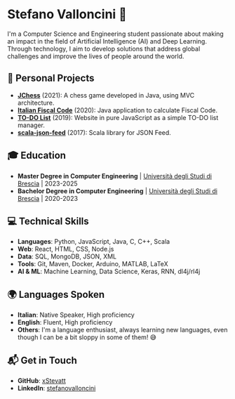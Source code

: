 # Stefano Valloncini 👋

I'm a Computer Science and Engineering student passionate about making an impact in the field of Artificial Intelligence (AI) and Deep Learning. Through technology, I aim to develop solutions that address global challenges and improve the lives of people around the world.

## 🌟 Personal Projects

- **[JChess](https://github.com/xStevatt/)** (2021): A chess game developed in Java, using MVC architecture.
- **[Italian Fiscal Code](https://github.com/xStevatt/)** (2020): Java application to calculate Fiscal Code.
- **[TO-DO List](https://github.com/xStevatt/)** (2019): Website in pure JavaScript as a simple TO-DO list manager.
- **[scala-json-feed](https://github.com/xStevatt/)** (2017): Scala library for JSON Feed.

## 🎓 Education

- **Master Degree in Computer Engineering** | [Università degli Studi di Brescia](https://www.unibs.it/it) | 2023-2025
- **Bachelor Degree in Computer Engineering** | [Università degli Studi di Brescia](https://www.unibs.it/it) | 2020-2023

## 💻 Technical Skills

- **Languages**: Python, JavaScript, Java, C, C++, Scala
- **Web**: React, HTML, CSS, Node.js
- **Data**: SQL, MongoDB, JSON, XML
- **Tools**: Git, Maven, Docker, Arduino, MATLAB, LaTeX
- **AI & ML**: Machine Learning, Data Science, Keras, RNN, dl4j/rl4j

## 🌍 Languages Spoken

- **Italian**: Native Speaker, High proficiency
- **English**: Fluent, High proficiency
- **Others**: I'm a language enthusiast, always learning new languages, even though I can be a bit sloppy in some of them! 😅

## 📬 Get in Touch

- **GitHub**: [xStevatt](https://github.com/xStevatt)
- **LinkedIn**: [stefanovalloncini](https://linkedin.com/in/stefanovalloncini/)
